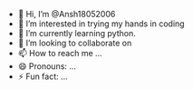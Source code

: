 - 👋 Hi, I’m @Ansh18052006
- 👀 I’m interested in trying my hands in coding
- 🌱 I’m currently learning python.
- 💞️ I’m looking to collaborate on
- 📫 How to reach me ...
- 😄 Pronouns: ...
- ⚡ Fun fact: ...

<!---
Ansh18052006/Ansh18052006 is a ✨ special ✨ repository because its `README.md` (this file) appears on your GitHub profile.
You can click the Preview link to take a look at your changes.
--->
